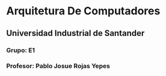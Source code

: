 # Arquitetura De Computadores
## Universidad Industrial de Santander 
### Grupo: E1
### Profesor: Pablo Josue Rojas Yepes
